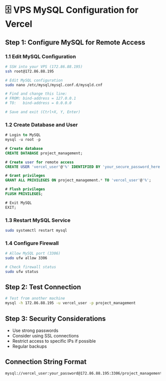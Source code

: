 # 🗄️ VPS MySQL Configuration for Vercel

## Step 1: Configure MySQL for Remote Access

### 1.1 Edit MySQL Configuration
```bash
# SSH into your VPS (172.86.88.195)
ssh root@172.86.88.195

# Edit MySQL configuration
sudo nano /etc/mysql/mysql.conf.d/mysqld.cnf

# Find and change this line:
# FROM: bind-address = 127.0.0.1
# TO:   bind-address = 0.0.0.0

# Save and exit (Ctrl+X, Y, Enter)
```

### 1.2 Create Database and User
```sql
# Login to MySQL
mysql -u root -p

# Create database
CREATE DATABASE project_management;

# Create user for remote access
CREATE USER 'vercel_user'@'%' IDENTIFIED BY 'your_secure_password_here';

# Grant privileges
GRANT ALL PRIVILEGES ON project_management.* TO 'vercel_user'@'%';

# Flush privileges
FLUSH PRIVILEGES;

# Exit MySQL
EXIT;
```

### 1.3 Restart MySQL Service
```bash
sudo systemctl restart mysql
```

### 1.4 Configure Firewall
```bash
# Allow MySQL port (3306)
sudo ufw allow 3306

# Check firewall status
sudo ufw status
```

## Step 2: Test Connection
```bash
# Test from another machine
mysql -h 172.86.88.195 -u vercel_user -p project_management
```

## Step 3: Security Considerations
- Use strong passwords
- Consider using SSL connections
- Restrict access to specific IPs if possible
- Regular backups

## Connection String Format
```
mysql://vercel_user:your_password@172.86.88.195:3306/project_management
```